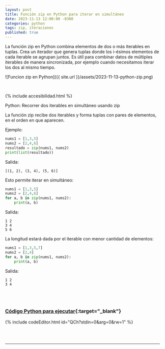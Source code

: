 ```yaml
---
layout: post
title: Función zip en Python para iterar en simultáneo
date: 2023-11-13 12:00:00 -0300
categories: python
tags: zip, iteraciones
published: true
---
```


La función zip en Python combina elementos de dos o más iterables en tuplas. Crea un iterador que genera tuplas donde los i-ésimos elementos de cada iterable se agrupan juntos. Es útil para combinar datos de múltiples iterables de manera sincronizada, por ejemplo cuando necesitamos iterar los dos al mismo tiempo.

![Funcion zip en Python]({{ site.url }}/assets/2023-11-13-python-zip.png)


&nbsp;

{% include accesibilidad.html %}

Python: Recorrer dos iterables en simultáneo usando zip

La función zip recibe dos iterables y forma tuplas con pares de elementos, en el orden en que aparecen.

Ejemplo:

```python
nums1 = [1,3,5]
nums2 = [2,4,6]
resultado = zip(nums1, nums2)
print(list(resultado))
```

Salida: 

```
[(1, 2), (3, 4), (5, 6)]
```

Esto permite iterar en simultáneo:

```python
nums1 = [1,3,5]
nums2 = [2,4,6]
for a, b in zip(nums1, nums2):
    print(a, b)
```

Salida:

```
1 2
3 4
5 6
```

La longitud estará dada por el iterable con menor cantidad de elementos:

```python
nums1 = [1,3,5,7]
nums2 = [2,4]
for a, b in zip(nums1, nums2):
    print(a, b)
```

Salida:

```
1 2
3 4
```

</div></details>
<br />&nbsp;

### [Código Python para ejecutar](https://www.jdoodle.com/ia/QCh){:target="_blank"}

{% include codeEditor.html id="QCh?stdin=0&arg=0&rw=1" %}

<br />&nbsp;

<hr />
